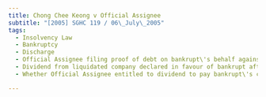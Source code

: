 ```yaml
---
title: Chong Chee Keong v Official Assignee 
subtitle: "[2005] SGHC 119 / 06\_July\_2005"
tags:
  - Insolvency Law
  - Bankruptcy
  - Discharge
  - Official Assignee filing proof of debt on bankrupt\'s behalf against company in liquidation
  - Dividend from liquidated company declared in favour of bankrupt after bankrupt discharged from bankruptcy
  - Whether Official Assignee entitled to dividend to pay bankrupt\'s creditors

---
```


